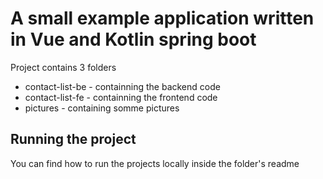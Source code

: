 # A small example application written in Vue and Kotlin spring boot

Project contains 3 folders

- contact-list-be - containning the backend code
- contact-list-fe - containning the frontend code
- pictures - containing somme pictures

## Running the project

You can find how to run the projects locally inside the folder's readme
